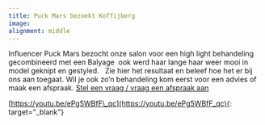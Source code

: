 ```yaml
---
title: Puck Mars bezoekt Koffijberg
image:
alignment: middle
---
```


Influencer Puck Mars bezocht onze salon voor een high light behandeling gecombineerd met een Balyage&nbsp; ook werd haar lange haar weer mooi in model geknipt en gestyled. &nbsp; Zie hier het resultaat en beleef hoe het er bij ons aan toegaat. Wil je ook zo’n behandeling kom eerst voor een advies of maak een afspraak. [Stel een vraag / vraag een afspraak aan](www,koffijberg.nl/contact)

[https://youtu.be/ePg5WBfF\_qc](https://youtu.be/ePg5WBfF_qc){: target="_blank"}